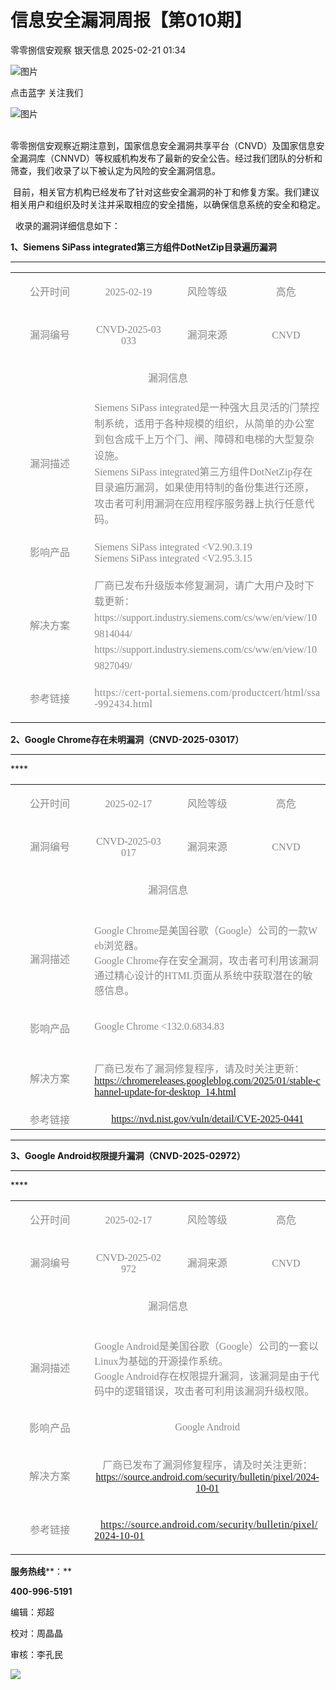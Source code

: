 #  信息安全漏洞周报【第010期】   
零零捌信安观察  银天信息   2025-02-21 01:34  
  
![图片](https://mmbiz.qpic.cn/mmbiz_gif/iaM7XcVgdNJc2pDKcAS3OJSSqBWRlEPc0ZCJ2Nmafxe5Ln5YMWA7JhclCjsO9QDrsNB0ofETavP2SRDiah8BAAhQ/640?wx_fmt=gif&from=appmsg&wxfrom=5&wx_lazy=1&tp=webp "")  
  
点击蓝字 关注我们  
  
![图片](https://mmbiz.qpic.cn/mmbiz_gif/iaM7XcVgdNJc2pDKcAS3OJSSqBWRlEPc0ZCJ2Nmafxe5Ln5YMWA7JhclCjsO9QDrsNB0ofETavP2SRDiah8BAAhQ/640?wx_fmt=gif&from=appmsg&wxfrom=5&wx_lazy=1&tp=webp "")  
  
  
   
零零捌信安观察近期注意到，国家信息安全漏洞共享平台（CNVD）及国家信息安全漏洞库（CNNVD）等权威机构发布了最新的安全公告。经过我们团队的分析和筛查，我们收录了以下被认定为风险的安全漏洞信息。  
  
 目前，相关官方机构已经发布了针对这些安全漏洞的补丁和修复方案。我们建议相关用户和组织及时关注并采取相应的安全措施，以确保信息系统的安全和稳定。  
  
  收录的漏洞详细信息如下：  
  
  
**1、Siemens SiPass integrated第三方组件DotNetZip目录遍历漏洞**  
  
  
  
****  
<table><tbody style="-webkit-tap-highlight-color: transparent;outline: 0px;visibility: visible;"><tr style="-webkit-tap-highlight-color: transparent;outline: 0px;visibility: visible;"><td width="133" valign="middle" align="center" style="-webkit-tap-highlight-color: transparent;outline: 0px;word-break: break-all;hyphens: auto;visibility: visible;"><p style="-webkit-tap-highlight-color: transparent;outline: 0px;line-height: 1.6em;visibility: visible;"><span style="-webkit-tap-highlight-color: transparent;outline: 0px;font-family: 宋体;visibility: visible;color: rgb(136, 136, 136);font-size: 16px;">公开时间</span></p></td><td width="133" valign="middle" align="center" style="-webkit-tap-highlight-color: transparent;outline: 0px;word-break: break-all;hyphens: auto;visibility: visible;"><p style="-webkit-tap-highlight-color: transparent;outline: 0px;visibility: visible;"><span style="-webkit-tap-highlight-color: transparent;outline: 0px;visibility: visible;color: rgb(136, 136, 136);font-family: Calibri, &#34;sans-serif&#34;;font-size: 16px;">2025-02-19</span></p></td><td width="133" valign="middle" align="center" style="-webkit-tap-highlight-color: transparent;outline: 0px;word-break: break-all;hyphens: auto;visibility: visible;"><p style="-webkit-tap-highlight-color: transparent;outline: 0px;line-height: 1.6em;visibility: visible;"><span style="-webkit-tap-highlight-color: transparent;outline: 0px;font-family: 宋体;visibility: visible;font-size: 16px;color: rgb(136, 136, 136);">风险等级</span></p></td><td width="133" valign="middle" align="center" style="-webkit-tap-highlight-color: transparent;outline: 0px;word-break: break-all;hyphens: auto;visibility: visible;"><p style="-webkit-tap-highlight-color: transparent;outline: 0px;line-height: 1.6em;visibility: visible;"><span style="-webkit-tap-highlight-color: transparent;outline: 0px;font-family: 宋体;visibility: visible;font-size: 16px;color: rgb(136, 136, 136);">高危</span></p></td></tr><tr style="-webkit-tap-highlight-color: transparent;outline: 0px;visibility: visible;"><td width="133" valign="middle" align="center" style="-webkit-tap-highlight-color: transparent;outline: 0px;word-break: break-all;hyphens: auto;visibility: visible;"><p style="-webkit-tap-highlight-color: transparent;outline: 0px;line-height: 1.6em;visibility: visible;"><span style="-webkit-tap-highlight-color: transparent;outline: 0px;font-family: 宋体;visibility: visible;color: rgb(136, 136, 136);font-size: 16px;">漏洞编号</span></p></td><td width="133" valign="middle" align="center" style="-webkit-tap-highlight-color: transparent;outline: 0px;word-break: break-all;hyphens: auto;visibility: visible;"><p style="-webkit-tap-highlight-color: transparent;outline: 0px;visibility: visible;"><span style="-webkit-tap-highlight-color: transparent;outline: 0px;visibility: visible;color: rgb(136, 136, 136);font-family: Calibri, &#34;sans-serif&#34;;font-size: 16px;">CNVD-2025-03033</span></p></td><td width="133" valign="middle" align="center" style="-webkit-tap-highlight-color: transparent;outline: 0px;word-break: break-all;hyphens: auto;visibility: visible;"><p style="-webkit-tap-highlight-color: transparent;outline: 0px;line-height: 1.6em;visibility: visible;"><span style="-webkit-tap-highlight-color: transparent;outline: 0px;font-family: 宋体;visibility: visible;font-size: 16px;color: rgb(136, 136, 136);">漏洞来源</span></p></td><td width="133" valign="middle" align="center" style="-webkit-tap-highlight-color: transparent;outline: 0px;word-break: break-all;hyphens: auto;visibility: visible;"><p style="-webkit-tap-highlight-color: transparent;outline: 0px;line-height: 1.6em;visibility: visible;"><span style="-webkit-tap-highlight-color: transparent;outline: 0px;font-family: Calibri, &#34;sans-serif&#34;;visibility: visible;font-size: 16px;color: rgb(136, 136, 136);">CNVD</span></p></td></tr><tr style="-webkit-tap-highlight-color: transparent;outline: 0px;visibility: visible;"><td valign="top" rowspan="1" colspan="4" align="center" style="-webkit-tap-highlight-color: transparent;outline: 0px;word-break: break-all;hyphens: auto;visibility: visible;"><p style="-webkit-tap-highlight-color: transparent;outline: 0px;line-height: 1.6em;visibility: visible;"><span style="-webkit-tap-highlight-color: transparent;outline: 0px;font-family: 宋体;visibility: visible;font-size: 16px;color: rgb(136, 136, 136);">漏洞信息</span></p></td></tr><tr style="-webkit-tap-highlight-color: transparent;outline: 0px;visibility: visible;"><td width="133" valign="middle" align="center" style="-webkit-tap-highlight-color: transparent;outline: 0px;word-break: break-all;hyphens: auto;visibility: visible;"><p style="-webkit-tap-highlight-color: transparent;outline: 0px;line-height: 1.6em;visibility: visible;"><span style="-webkit-tap-highlight-color: transparent;outline: 0px;font-family: 宋体;visibility: visible;color: rgb(136, 136, 136);font-size: 16px;">漏洞描述</span></p></td><td valign="top" rowspan="1" colspan="3" style="-webkit-tap-highlight-color: transparent;outline: 0px;word-break: break-all;hyphens: auto;visibility: visible;"><section style="-webkit-tap-highlight-color: transparent;outline: 0px;visibility: visible;line-height: 1.6em;"><span style="color: rgb(136, 136, 136);font-size: 16px;"><span lang="EN-US" style="font-size: 16px;color: rgb(136, 136, 136);font-family: Calibri, &#34;sans-serif&#34;;">Siemens SiPass integrated</span><span lang="ZH" style="font-size: 16px;color: rgb(136, 136, 136);font-family: &#34;MS Gothic&#34;;">‌</span><span lang="ZH" style="font-size: 16px;color: rgb(136, 136, 136);font-family: 宋体;">是一种强大且灵活的门禁控制系统，适用于各种规模的组织，从简单的办公室到包含成千上万个门、闸、障碍和电梯的大型复杂设施。</span><span lang="EN-US" style="font-size: 16px;color: rgb(136, 136, 136);font-family: Calibri, &#34;sans-serif&#34;;"><br/>Siemens SiPass integrated</span><span lang="ZH" style="font-size: 16px;color: rgb(136, 136, 136);font-family: 宋体;">第三方组件</span><span lang="EN-US" style="font-size: 16px;color: rgb(136, 136, 136);font-family: Calibri, &#34;sans-serif&#34;;">DotNetZip</span><span lang="ZH" style="font-size: 16px;color: rgb(136, 136, 136);font-family: 宋体;">存在目录遍历漏洞，如果使用特制的备份集进行还原，攻击者可利用漏洞在应用程序服务器上执行任意代码。</span></span></section></td></tr><tr style="-webkit-tap-highlight-color: transparent;outline: 0px;visibility: visible;"><td width="133" valign="middle" align="center" style="-webkit-tap-highlight-color: transparent;outline: 0px;word-break: break-all;hyphens: auto;visibility: visible;"><p style="-webkit-tap-highlight-color: transparent;outline: 0px;line-height: 1.6em;visibility: visible;"><span style="-webkit-tap-highlight-color: transparent;outline: 0px;font-family: 宋体;visibility: visible;color: rgb(136, 136, 136);font-size: 16px;">影响产品</span></p></td><td valign="top" rowspan="1" colspan="3" style="-webkit-tap-highlight-color: transparent;outline: 0px;word-break: break-all;hyphens: auto;visibility: visible;"><p style="-webkit-tap-highlight-color: transparent;outline: 0px;visibility: visible;"><span style="-webkit-tap-highlight-color: transparent;outline: 0px;font-family: Calibri, &#34;sans-serif&#34;;color: rgb(136, 136, 136);visibility: visible;font-size: 16px;">Siemens SiPass integrated &lt;V2.90.3.19<br/>Siemens SiPass integrated &lt;V2.95.3.15</span></p></td></tr><tr style="-webkit-tap-highlight-color: transparent;outline: 0px;visibility: visible;"><td width="133" valign="middle" align="center" style="-webkit-tap-highlight-color: transparent;outline: 0px;word-break: break-all;hyphens: auto;visibility: visible;"><p style="-webkit-tap-highlight-color: transparent;outline: 0px;line-height: 1.6em;visibility: visible;"><span style="-webkit-tap-highlight-color: transparent;outline: 0px;font-family: 宋体;visibility: visible;color: rgb(136, 136, 136);font-size: 16px;">解决方案</span></p></td><td valign="top" rowspan="1" colspan="3" style="-webkit-tap-highlight-color: transparent;outline: 0px;word-break: break-all;hyphens: auto;visibility: visible;"><section style="-webkit-tap-highlight-color: transparent;outline: 0px;line-height: 1.6em;visibility: visible;"><span style="color: rgb(136, 136, 136);font-size: 16px;"><span lang="ZH" style="font-size: 16px;color: rgb(136, 136, 136);font-family: 宋体;">厂商已发布升级版本修复漏洞，请广大用户及时下载更新：</span><span lang="EN-US" style="font-size: 16px;color: rgb(136, 136, 136);font-family: Calibri, &#34;sans-serif&#34;;"><br/>https://support.industry.siemens.com/cs/ww/en/view/109814044/<br/>https://support.industry.siemens.com/cs/ww/en/view/109827049/</span></span></section></td></tr><tr style="-webkit-tap-highlight-color: transparent;outline: 0px;visibility: visible;"><td width="133" valign="middle" align="center" style="-webkit-tap-highlight-color: transparent;outline: 0px;word-break: break-all;hyphens: auto;visibility: visible;"><p style="-webkit-tap-highlight-color: transparent;outline: 0px;line-height: 1.6em;visibility: visible;"><span style="-webkit-tap-highlight-color: transparent;outline: 0px;font-family: 宋体;visibility: visible;color: rgb(136, 136, 136);font-size: 16px;">参考链接</span></p></td><td valign="top" rowspan="1" colspan="3" style="-webkit-tap-highlight-color: transparent;outline: 0px;word-break: break-all;hyphens: auto;visibility: visible;"><p style="-webkit-tap-highlight-color: transparent;outline: 0px;visibility: visible;"><span style="-webkit-tap-highlight-color: transparent;outline: 0px;letter-spacing: 0.544px;text-align: -webkit-center;visibility: visible;color: rgb(136, 136, 136);font-family: Calibri, &#34;sans-serif&#34;;font-size: 16px;">https://cert-portal.siemens.com/productcert/html/ssa-992434.html</span></p></td></tr></tbody></table>  
  
**2、Google Chrome存在未明漏洞（CNVD-2025-03017）**  
  
  
****  
****<table><tbody style="-webkit-tap-highlight-color: transparent;outline: 0px;visibility: visible;"><tr style="-webkit-tap-highlight-color: transparent;outline: 0px;visibility: visible;"><td width="133" valign="middle" align="center" style="-webkit-tap-highlight-color: transparent;outline: 0px;word-break: break-all;hyphens: auto;visibility: visible;"><p style="-webkit-tap-highlight-color: transparent;outline: 0px;line-height: 1.6em;visibility: visible;"><span style="-webkit-tap-highlight-color: transparent;outline: 0px;font-family: 宋体;visibility: visible;color: rgb(136, 136, 136);font-size: 16px;">公开时间</span></p></td><td width="133" valign="middle" align="center" style="-webkit-tap-highlight-color: transparent;outline: 0px;word-break: break-all;hyphens: auto;visibility: visible;"><p style="-webkit-tap-highlight-color: transparent;outline: 0px;"><span style="-webkit-tap-highlight-color: transparent;outline: 0px;color: rgb(136, 136, 136);font-family: Calibri, &#34;sans-serif&#34;;font-size: 16px;">2025-02-17</span></p></td><td width="133" valign="middle" align="center" style="-webkit-tap-highlight-color: transparent;outline: 0px;word-break: break-all;hyphens: auto;visibility: visible;"><p style="-webkit-tap-highlight-color: transparent;outline: 0px;line-height: 1.6em;visibility: visible;"><span style="-webkit-tap-highlight-color: transparent;outline: 0px;font-family: 宋体;color: rgb(136, 136, 136);visibility: visible;font-size: 16px;">风险等级</span></p></td><td width="133" valign="middle" align="center" style="-webkit-tap-highlight-color: transparent;outline: 0px;word-break: break-all;hyphens: auto;visibility: visible;"><p style="-webkit-tap-highlight-color: transparent;outline: 0px;line-height: 1.6em;visibility: visible;"><span style="-webkit-tap-highlight-color: transparent;outline: 0px;font-family: 宋体;color: rgb(136, 136, 136);visibility: visible;font-size: 16px;">高危</span></p></td></tr><tr style="-webkit-tap-highlight-color: transparent;outline: 0px;"><td width="133" valign="middle" align="center" style="-webkit-tap-highlight-color: transparent;outline: 0px;word-break: break-all;hyphens: auto;"><p style="-webkit-tap-highlight-color: transparent;outline: 0px;line-height: 1.6em;"><span style="-webkit-tap-highlight-color: transparent;outline: 0px;font-family: 宋体;color: rgb(136, 136, 136);font-size: 16px;">漏洞编号</span></p></td><td width="133" valign="middle" align="center" style="-webkit-tap-highlight-color: transparent;outline: 0px;word-break: break-all;hyphens: auto;"><p style="-webkit-tap-highlight-color: transparent;outline: 0px;"><span style="-webkit-tap-highlight-color: transparent;outline: 0px;color: rgb(136, 136, 136);font-family: Calibri, &#34;sans-serif&#34;;font-size: 16px;">CNVD-2025-03017</span></p></td><td width="133" valign="middle" align="center" style="-webkit-tap-highlight-color: transparent;outline: 0px;word-break: break-all;hyphens: auto;"><p style="-webkit-tap-highlight-color: transparent;outline: 0px;line-height: 1.6em;"><span style="-webkit-tap-highlight-color: transparent;outline: 0px;font-family: 宋体;color: rgb(136, 136, 136);font-size: 16px;">漏洞来源</span></p></td><td width="133" valign="middle" align="center" style="-webkit-tap-highlight-color: transparent;outline: 0px;word-break: break-all;hyphens: auto;"><p style="-webkit-tap-highlight-color: transparent;outline: 0px;line-height: 1.6em;"><span style="-webkit-tap-highlight-color: transparent;outline: 0px;font-family: Calibri, &#34;sans-serif&#34;;color: rgb(136, 136, 136);font-size: 16px;">CNVD</span></p></td></tr><tr style="-webkit-tap-highlight-color: transparent;outline: 0px;"><td valign="top" rowspan="1" colspan="4" align="center" style="-webkit-tap-highlight-color: transparent;outline: 0px;word-break: break-all;hyphens: auto;"><p style="-webkit-tap-highlight-color: transparent;outline: 0px;line-height: 1.6em;"><span style="-webkit-tap-highlight-color: transparent;outline: 0px;font-family: 宋体;color: rgb(136, 136, 136);font-size: 16px;">漏洞信息</span></p></td></tr><tr style="-webkit-tap-highlight-color: transparent;outline: 0px;"><td width="133" valign="middle" align="center" style="-webkit-tap-highlight-color: transparent;outline: 0px;word-break: break-all;hyphens: auto;"><p style="-webkit-tap-highlight-color: transparent;outline: 0px;line-height: 1.6em;"><span style="-webkit-tap-highlight-color: transparent;outline: 0px;font-family: 宋体;color: rgb(136, 136, 136);font-size: 16px;">漏洞描述</span></p></td><td valign="top" rowspan="1" colspan="3" style="-webkit-tap-highlight-color: transparent;outline: 0px;word-break: break-all;hyphens: auto;"><p style="-webkit-tap-highlight-color: transparent;outline: 0px;"><span style="-webkit-tap-highlight-color: transparent;outline: 0px;color: rgb(136, 136, 136);font-size: 16px;"><span lang="EN-US" style="font-size: 16px;-webkit-tap-highlight-color: transparent;outline: 0px;color: rgb(136, 136, 136);font-family: Calibri, &#34;sans-serif&#34;;">Google Chrome</span><span lang="ZH" style="font-size: 16px;-webkit-tap-highlight-color: transparent;outline: 0px;color: rgb(136, 136, 136);font-family: 宋体;">是美国谷歌（</span><span lang="EN-US" style="font-size: 16px;-webkit-tap-highlight-color: transparent;outline: 0px;color: rgb(136, 136, 136);font-family: Calibri, &#34;sans-serif&#34;;">Google</span><span lang="ZH" style="font-size: 16px;-webkit-tap-highlight-color: transparent;outline: 0px;color: rgb(136, 136, 136);font-family: 宋体;">）公司的一款</span><span lang="EN-US" style="font-size: 16px;-webkit-tap-highlight-color: transparent;outline: 0px;color: rgb(136, 136, 136);font-family: Calibri, &#34;sans-serif&#34;;">Web</span><span lang="ZH" style="font-size: 16px;-webkit-tap-highlight-color: transparent;outline: 0px;color: rgb(136, 136, 136);font-family: 宋体;">浏览器。</span><span lang="EN-US" style="font-size: 16px;-webkit-tap-highlight-color: transparent;outline: 0px;color: rgb(136, 136, 136);font-family: Calibri, &#34;sans-serif&#34;;"><br/>Google Chrome</span><span lang="ZH" style="font-size: 16px;-webkit-tap-highlight-color: transparent;outline: 0px;color: rgb(136, 136, 136);font-family: 宋体;">存在安全漏洞，攻击者可利用该漏洞通过精心设计的</span><span lang="EN-US" style="font-size: 16px;-webkit-tap-highlight-color: transparent;outline: 0px;color: rgb(136, 136, 136);font-family: Calibri, &#34;sans-serif&#34;;">HTML</span><span lang="ZH" style="font-size: 16px;-webkit-tap-highlight-color: transparent;outline: 0px;color: rgb(136, 136, 136);font-family: 宋体;">页面从系统中获取潜在的敏感信息。</span></span></p></td></tr><tr style="-webkit-tap-highlight-color: transparent;outline: 0px;"><td width="133" valign="middle" align="center" style="-webkit-tap-highlight-color: transparent;outline: 0px;word-break: break-all;hyphens: auto;"><p style="-webkit-tap-highlight-color: transparent;outline: 0px;line-height: 1.6em;"><span style="-webkit-tap-highlight-color: transparent;outline: 0px;font-family: 宋体;color: rgb(136, 136, 136);font-size: 16px;">影响产品</span></p></td><td valign="top" rowspan="1" colspan="3" style="-webkit-tap-highlight-color: transparent;outline: 0px;word-break: break-all;hyphens: auto;"><p style="-webkit-tap-highlight-color: transparent;outline: 0px;"><span style="-webkit-tap-highlight-color: transparent;outline: 0px;color: rgb(136, 136, 136);font-family: Calibri, &#34;sans-serif&#34;;font-size: 16px;">Google Chrome &lt;132.0.6834.83</span></p></td></tr><tr style="-webkit-tap-highlight-color: transparent;outline: 0px;"><td width="133" valign="middle" align="center" style="-webkit-tap-highlight-color: transparent;outline: 0px;word-break: break-all;hyphens: auto;"><p style="-webkit-tap-highlight-color: transparent;outline: 0px;line-height: 1.6em;"><span style="-webkit-tap-highlight-color: transparent;outline: 0px;font-family: 宋体;color: rgb(136, 136, 136);font-size: 16px;">解决方案</span></p></td><td valign="top" rowspan="1" colspan="3" style="-webkit-tap-highlight-color: transparent;outline: 0px;word-break: break-all;hyphens: auto;"><p style="-webkit-tap-highlight-color: transparent;outline: 0px;"><span style="-webkit-tap-highlight-color: transparent;outline: 0px;color: rgb(136, 136, 136);font-size: 16px;"><span lang="ZH" style="font-size: 16px;-webkit-tap-highlight-color: transparent;outline: 0px;color: rgb(136, 136, 136);font-family: 宋体;">厂商已发布了漏洞修复程序，请及时关注更新：</span><span lang="EN-US" style="font-size: 16px;-webkit-tap-highlight-color: transparent;outline: 0px;color: rgb(136, 136, 136);font-family: Calibri, &#34;sans-serif&#34;;"><br/>https://chromereleases.googleblog.com/2025/01/stable-channel-update-for-desktop_14.html</span></span></p></td></tr><tr style="-webkit-tap-highlight-color: transparent;outline: 0px;"><td valign="middle" align="center" colspan="1" rowspan="1" style="-webkit-tap-highlight-color: transparent;outline: 0px;word-break: break-all;hyphens: auto;"><span style="-webkit-tap-highlight-color: transparent;outline: 0px;font-family: 宋体;color: rgb(136, 136, 136);font-size: 16px;">参考链接</span></td><td valign="middle" align="center" colspan="3" rowspan="1" style="-webkit-tap-highlight-color: transparent;outline: 0px;word-break: break-all;hyphens: auto;"><span style="-webkit-tap-highlight-color: transparent;outline: 0px;color: rgb(136, 136, 136);font-family: Calibri, &#34;sans-serif&#34;;font-size: 16px;">https://nvd.nist.gov/vuln/detail/CVE-2025-0441<br style="-webkit-tap-highlight-color: transparent;outline: 0px;"/></span></td></tr></tbody></table>  
  
****  
**3、Google Android权限提升漏洞（CNVD-2025-02972）**  
  
  
****  
****<table><tbody style="-webkit-tap-highlight-color: transparent;outline: 0px;"><tr style="-webkit-tap-highlight-color: transparent;outline: 0px;"><td width="133" valign="middle" align="center" style="-webkit-tap-highlight-color: transparent;outline: 0px;word-break: break-all;hyphens: auto;" class="selectTdClass"><p style="-webkit-tap-highlight-color: transparent;outline: 0px;line-height: 1.6em;"><span style="-webkit-tap-highlight-color: transparent;outline: 0px;font-family: 宋体;color: rgb(136, 136, 136);font-size: 16px;">公开时间</span></p></td><td width="133" valign="middle" align="center" style="-webkit-tap-highlight-color: transparent;outline: 0px;word-break: break-all;hyphens: auto;" class="selectTdClass"><p style="-webkit-tap-highlight-color: transparent;outline: 0px;"><span style="-webkit-tap-highlight-color: transparent;outline: 0px;color: rgb(136, 136, 136);font-family: Calibri, &#34;sans-serif&#34;;font-size: 16px;">2025-02-17</span></p></td><td width="133" valign="middle" align="center" style="-webkit-tap-highlight-color: transparent;outline: 0px;word-break: break-all;hyphens: auto;" class="selectTdClass"><p style="-webkit-tap-highlight-color: transparent;outline: 0px;line-height: 1.6em;"><span style="-webkit-tap-highlight-color: transparent;outline: 0px;font-family: 宋体;color: rgb(136, 136, 136);font-size: 16px;">风险等级</span></p></td><td width="133" valign="middle" align="center" style="-webkit-tap-highlight-color: transparent;outline: 0px;word-break: break-all;hyphens: auto;" class="selectTdClass"><p style="-webkit-tap-highlight-color: transparent;outline: 0px;line-height: 1.6em;"><span style="-webkit-tap-highlight-color: transparent;outline: 0px;font-family: 宋体;color: rgb(136, 136, 136);font-size: 16px;">高危</span></p></td></tr><tr style="-webkit-tap-highlight-color: transparent;outline: 0px;"><td width="133" valign="middle" align="center" style="-webkit-tap-highlight-color: transparent;outline: 0px;word-break: break-all;hyphens: auto;" class="selectTdClass"><p style="-webkit-tap-highlight-color: transparent;outline: 0px;line-height: 1.6em;"><span style="-webkit-tap-highlight-color: transparent;outline: 0px;font-family: 宋体;color: rgb(136, 136, 136);font-size: 16px;">漏洞编号</span></p></td><td width="133" valign="middle" align="center" style="-webkit-tap-highlight-color: transparent;outline: 0px;word-break: break-all;hyphens: auto;" class="selectTdClass"><p style="-webkit-tap-highlight-color: transparent;outline: 0px;"><span style="-webkit-tap-highlight-color: transparent;outline: 0px;color: rgb(136, 136, 136);font-family: Calibri, &#34;sans-serif&#34;;font-size: 16px;">CNVD-2025-02972</span></p></td><td width="133" valign="middle" align="center" style="-webkit-tap-highlight-color: transparent;outline: 0px;word-break: break-all;hyphens: auto;" class="selectTdClass"><p style="-webkit-tap-highlight-color: transparent;outline: 0px;line-height: 1.6em;"><span style="-webkit-tap-highlight-color: transparent;outline: 0px;font-family: 宋体;color: rgb(136, 136, 136);font-size: 16px;">漏洞来源</span></p></td><td width="133" valign="middle" align="center" style="-webkit-tap-highlight-color: transparent;outline: 0px;word-break: break-all;hyphens: auto;" class="selectTdClass"><p style="-webkit-tap-highlight-color: transparent;outline: 0px;line-height: 1.6em;"><span style="-webkit-tap-highlight-color: transparent;outline: 0px;font-family: 宋体;color: rgb(136, 136, 136);font-size: 16px;">CNVD</span></p></td></tr><tr style="-webkit-tap-highlight-color: transparent;outline: 0px;"><td valign="top" rowspan="1" colspan="4" align="center" style="-webkit-tap-highlight-color: transparent;outline: 0px;word-break: break-all;hyphens: auto;" class="selectTdClass"><p style="-webkit-tap-highlight-color: transparent;outline: 0px;line-height: 1.6em;"><span style="-webkit-tap-highlight-color: transparent;outline: 0px;font-family: 宋体;color: rgb(136, 136, 136);font-size: 16px;">漏洞信息</span></p></td></tr><tr style="-webkit-tap-highlight-color: transparent;outline: 0px;"><td width="133" valign="middle" align="center" style="-webkit-tap-highlight-color: transparent;outline: 0px;word-break: break-all;hyphens: auto;" class="selectTdClass"><p style="-webkit-tap-highlight-color: transparent;outline: 0px;line-height: 1.6em;"><span style="-webkit-tap-highlight-color: transparent;outline: 0px;font-family: 宋体;color: rgb(136, 136, 136);font-size: 16px;">漏洞描述</span></p></td><td valign="top" rowspan="1" colspan="3" style="-webkit-tap-highlight-color: transparent;outline: 0px;word-break: break-all;hyphens: auto;" class="selectTdClass"><p style="-webkit-tap-highlight-color: transparent;outline: 0px;"><span style="-webkit-tap-highlight-color: transparent;outline: 0px;color: rgb(136, 136, 136);font-size: 16px;"><span lang="EN-US" style="font-size: 16px;-webkit-tap-highlight-color: transparent;outline: 0px;color: rgb(136, 136, 136);font-family: Calibri, &#34;sans-serif&#34;;">Google Android</span><span lang="ZH" style="font-size: 16px;-webkit-tap-highlight-color: transparent;outline: 0px;color: rgb(136, 136, 136);font-family: 宋体;">是美国谷歌（</span><span lang="EN-US" style="font-size: 16px;-webkit-tap-highlight-color: transparent;outline: 0px;color: rgb(136, 136, 136);font-family: Calibri, &#34;sans-serif&#34;;">Google</span><span lang="ZH" style="font-size: 16px;-webkit-tap-highlight-color: transparent;outline: 0px;color: rgb(136, 136, 136);font-family: 宋体;">）公司的一套以</span><span lang="EN-US" style="font-size: 16px;-webkit-tap-highlight-color: transparent;outline: 0px;color: rgb(136, 136, 136);font-family: Calibri, &#34;sans-serif&#34;;">Linux</span><span lang="ZH" style="font-size: 16px;-webkit-tap-highlight-color: transparent;outline: 0px;color: rgb(136, 136, 136);font-family: 宋体;">为基础的开源操作系统。</span><span lang="EN-US" style="font-size: 16px;-webkit-tap-highlight-color: transparent;outline: 0px;color: rgb(136, 136, 136);font-family: Calibri, &#34;sans-serif&#34;;"><br/>Google Android</span><span lang="ZH" style="font-size: 16px;-webkit-tap-highlight-color: transparent;outline: 0px;color: rgb(136, 136, 136);font-family: 宋体;">存在权限提升漏洞，该漏洞是由于代码中的逻辑错误，攻击者可利用该漏洞升级权限。</span></span></p></td></tr><tr style="-webkit-tap-highlight-color: transparent;outline: 0px;"><td valign="middle" align="center" colspan="1" rowspan="1" style="-webkit-tap-highlight-color: transparent;outline: 0px;word-break: break-all;hyphens: auto;" class="selectTdClass"><span style="-webkit-tap-highlight-color: transparent;outline: 0px;font-family: 宋体;letter-spacing: 0.544px;color: rgb(136, 136, 136);font-size: 16px;">影响产品</span></td><td valign="middle" align="center" colspan="3" rowspan="1" style="-webkit-tap-highlight-color: transparent;outline: 0px;word-break: break-all;hyphens: auto;" class="selectTdClass"><p style="-webkit-tap-highlight-color: transparent;outline: 0px;"><span style="color: rgb(136, 136, 136);-webkit-tap-highlight-color: transparent;outline: 0px;font-family: Calibri, &#34;sans-serif&#34;;font-size: 16px;">Google Android</span></p></td></tr><tr style="-webkit-tap-highlight-color: transparent;outline: 0px;"><td valign="middle" align="center" colspan="1" rowspan="1" style="-webkit-tap-highlight-color: transparent;outline: 0px;word-break: break-all;hyphens: auto;" class="selectTdClass"><span style="-webkit-tap-highlight-color: transparent;outline: 0px;font-family: 宋体;letter-spacing: 0.544px;color: rgb(136, 136, 136);font-size: 16px;">解决方案</span></td><td valign="middle" align="center" colspan="3" rowspan="1" style="-webkit-tap-highlight-color: transparent;outline: 0px;word-break: break-all;hyphens: auto;" class="selectTdClass"><p style="-webkit-tap-highlight-color: transparent;outline: 0px;"><span style="-webkit-tap-highlight-color: transparent;outline: 0px;color: rgb(136, 136, 136);font-size: 16px;"><span lang="ZH" style="font-size: 16px;-webkit-tap-highlight-color: transparent;outline: 0px;color: rgb(136, 136, 136);font-family: 宋体;">厂商已发布了漏洞修复程序，请及时关注更新：</span><span lang="EN-US" style="font-size: 16px;-webkit-tap-highlight-color: transparent;outline: 0px;color: rgb(136, 136, 136);font-family: Calibri, &#34;sans-serif&#34;;"><br/>https://source.android.com/security/bulletin/pixel/2024-10-01</span></span></p></td></tr><tr style="-webkit-tap-highlight-color: transparent;outline: 0px;"><td width="133" valign="middle" align="center" style="-webkit-tap-highlight-color: transparent;outline: 0px;word-break: break-all;hyphens: auto;" class="selectTdClass"><p style="-webkit-tap-highlight-color: transparent;outline: 0px;line-height: 1.6em;"><span style="-webkit-tap-highlight-color: transparent;outline: 0px;font-family: 宋体;color: rgb(136, 136, 136);font-size: 16px;">参考链接</span></p></td><td valign="top" rowspan="1" colspan="3" style="-webkit-tap-highlight-color: transparent;outline: 0px;word-break: break-all;hyphens: auto;" class="selectTdClass"><p style="-webkit-tap-highlight-color: transparent;outline: 0px;"><span style="font-size: 16px;"><span style="font-size: 16px;-webkit-tap-highlight-color: transparent;outline: 0px;color: rgb(136, 136, 136);letter-spacing: 0.544px;text-align: -webkit-center;"> </span><span style="font-size: 16px;color: rgb(136, 136, 136);-webkit-tap-highlight-color: transparent;outline: 0px;letter-spacing: 0.544px;text-align: -webkit-center;"> <span lang="EN-US" style="font-size: 16px;font-family: Calibri, &#34;sans-serif&#34;;">https://source.android.com/security/bulletin/pixel/2024-10-01</span></span></span></p></td></tr></tbody></table>  
  
**服务热线****：**  
  
**400-996-5191**  
  
  
编辑：郑超  
  
校对：周晶晶  
  
审核：李孔民  
  
![](https://mmbiz.qpic.cn/mmbiz_gif/iaM7XcVgdNJeElhugCTO1C8Svb1xS9FoulcLO7ApSs4gGlibaQiciakzurl9zia6mayZO5cKEwTra6A9GiaZO9wE9GhQ/640?wx_fmt=gif "")  
  
  
